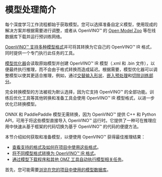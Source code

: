 # 模型处理简介
每个深度学习工作流程都始于获取模型。您可以选择准备自定义模型，使用现成的解决方案并根据需要进行调整，或者从 OpenVINO™ 的 [Open Model Zoo](../model_zoo.md) 等在线数据库下载并运行预训练网络。

[OpenVINO™ 支持多种模型格式](../MO_DG/prepare_model/convert_model/supported_model_formats.md)并可将其转换为它自己的 OpenVINO™ IR 格式，同时提供一个专门执行此任务的工具。

[模型优化器](../MO_DG/Deep_Learning_Model_Optimizer_DevGuide.md)会读取原始模型并创建 OpenVINO™ IR 模型（.xml 和 .bin 文件），以便最终执行推理，而不会由于格式转换而造成延迟。根据需要，模型优化器可以调整模型以使其更适合推理，例如，通过[交替输入形状](../MO_DG/prepare_model/convert_model/Converting_Model.md)、[嵌入预处理](../MO_DG/prepare_model/Additional_Optimizations.md)和[切除训练部分](../MO_DG/prepare_model/convert_model/Cutting_Model.md)。

完全转换模型的方法被视为默认选择，因为它支持 OpenVINO™ 的全部功能。训练后优化工具等其他转换和准备工具会使用 OpenVINO™ IR 模型格式，以进一步优化已转换模型。

ONNX 和 PaddlePaddle 模型无需转换，因为 OpenVINO™ 提供 C++ 和 Python API，可用于将这些模型直接导入 OpenVINO™ 运行时。它提供了一种可在推理应用中快速从基于框架的代码切换为基于 OpenVINO™ 的代码的便捷方法。

本节介绍如何获取和准备模型，以便使用 OpenVINO™ 获得最佳推理结果：
* [查看支持的格式及如何在项目中使用这些格式](../MO_DG/prepare_model/convert_model/supported_model_formats.md)。
* [将不同模型格式转换为 OpenVINO™ IR 格式](../MO_DG/Deep_Learning_Model_Optimizer_DevGuide.md)。
* [通过模型下载程序和其他 OMZ 工具自动执行模型相关任务](https://docs.openvino.ai/latest/omz_tools_downloader.html)。

首先，您可能需要[浏览在您的项目中使用的模型数据库](../model_zoo.md)。




